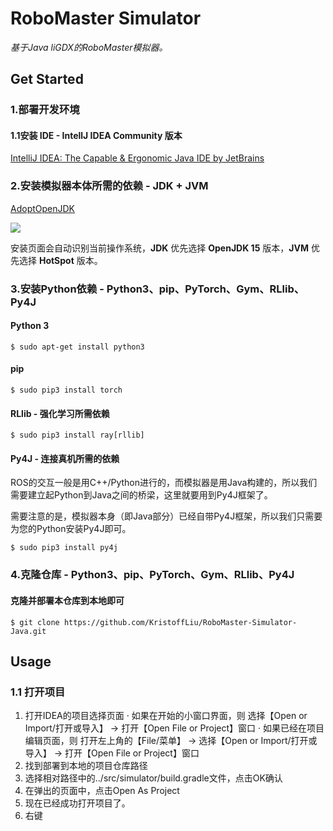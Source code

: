 # RoboMaster Simulator
*基于Java liGDX的RoboMaster模拟器。*

## Get Started

### 1.部署开发环境

#### 1.1安装 IDE - IntellJ IDEA Community 版本

[IntelliJ IDEA: The Capable & Ergonomic Java IDE by JetBrains](https://www.jetbrains.com/idea/)

### 2.安装模拟器本体所需的依赖 -  JDK + JVM

[AdoptOpenJDK](https://adoptopenjdk.net/)

![](https://tcs.teambition.net/storage/3121854a587869f8b45f558873f9f1ff90e8?Signature=eyJhbGciOiJIUzI1NiIsInR5cCI6IkpXVCJ9.eyJBcHBJRCI6IjU5Mzc3MGZmODM5NjMyMDAyZTAzNThmMSIsIl9hcHBJZCI6IjU5Mzc3MGZmODM5NjMyMDAyZTAzNThmMSIsIl9vcmdhbml6YXRpb25JZCI6IjVmNGZhYTkzNzc3NGJiZTk2NWEzMjgxYSIsImV4cCI6MTYxMTU0NzM1OSwiaWF0IjoxNjEwOTQyNTU5LCJyZXNvdXJjZSI6Ii9zdG9yYWdlLzMxMjE4NTRhNTg3ODY5ZjhiNDVmNTU4ODczZjlmMWZmOTBlOCJ9.LZEnjbHEvgtBd5bC9mXMozy_HbY51hekaOKK5cC0-JM&download=image.png "")

安装页面会自动识别当前操作系统，**JDK** 优先选择 __OpenJDK 15__ 版本，**JVM** 优先选择 __HotSpot__ 版本。

### 3.安装Python依赖 -  Python3、pip、PyTorch、Gym、RLlib、Py4J

#### Python 3

```text
$ sudo apt-get install python3 
```

#### pip

```text
$ sudo pip3 install torch
```

#### RLlib - 强化学习所需依赖

```text
$ sudo pip3 install ray[rllib]
```


#### Py4J - 连接真机所需的依赖
ROS的交互一般是用C++/Python进行的，而模拟器是用Java构建的，所以我们需要建立起Python到Java之间的桥梁，这里就要用到Py4J框架了。

需要注意的是，模拟器本身（即Java部分）已经自带Py4J框架，所以我们只需要为您的Python安装Py4J即可。

```text
$ sudo pip3 install py4j
```

### 4.克隆仓库 -  Python3、pip、PyTorch、Gym、RLlib、Py4J

#### 克隆并部署本仓库到本地即可

```text
$ git clone https://github.com/KristoffLiu/RoboMaster-Simulator-Java.git
```

## Usage
### 1.1 打开项目
1. 打开IDEA的项目选择页面
    · 如果在开始的小窗口界面，则 选择【Open or Import/打开或导入】 → 打开【Open File or Project】窗口
    · 如果已经在项目编辑页面，则 打开左上角的【File/菜单】 → 选择【Open or Import/打开或导入】 → 打开【Open File or Project】窗口
2. 找到部署到本地的项目仓库路径
3. 选择相对路径中的../src/simulator/build.gradle文件，点击OK确认
4. 在弹出的页面中，点击Open As Project
5. 现在已经成功打开项目了。
6. 右键

